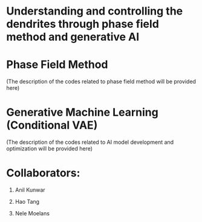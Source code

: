 # Understanding and controlling the dendrites through phase field method and generative AI


# Phase Field Method 

(The description of the codes related to phase field method will be provided here)

# Generative Machine Learning (Conditional VAE)

(The description of the codes related to AI model development and optimization will be provided here)


# Collaborators:

1. Anil Kunwar 

2. Hao Tang

3. Nele Moelans
